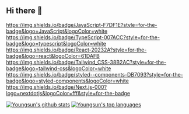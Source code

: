 ## Hi there 👋

https://img.shields.io/badge/JavaScript-F7DF1E?style=for-the-badge&logo=JavaScript&logoColor=white
https://img.shields.io/badge/TypeScript-007ACC?style=for-the-badge&logo=typescript&logoColor=white
https://img.shields.io/badge/React-20232A?style=for-the-badge&logo=react&logoColor=61DAFB
https://img.shields.io/badge/Tailwind_CSS-38B2AC?style=for-the-badge&logo=tailwind-css&logoColor=white
https://img.shields.io/badge/styled--components-DB7093?style=for-the-badge&logo=styled-components&logoColor=white
https://img.shields.io/badge/Next.js-000?logo=nextdotjs&logoColor=fff&style=for-the-badge


[![Youngsun's github stats](https://github-readme-stats.vercel.app/api?username=choi-youngsun&theme=blue-green)](https://github.com/anuraghazra/github-readme-stats)
[![Youngsun's top languages](https://github-readme-stats.vercel.app/api/top-langs/?username=choi-youngsun&theme=blue-green)](https://github.com/anuraghazra/github-readme-stats)
